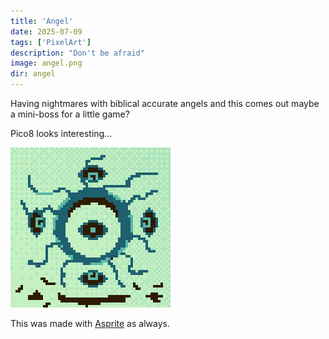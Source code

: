 ```yaml
---
title: 'Angel'
date: 2025-07-09
tags: ['PixelArt']
description: "Don't be afraid"
image: angel.png
dir: angel
---
```


Having nightmares with biblical accurate angels and this comes out
maybe a mini-boss for a little game?

Pico8 looks interesting...

![An biblical accurate angel... or somethign like that](angel.png)

This was made with [Asprite](https://www.aseprite.org/) as always.
